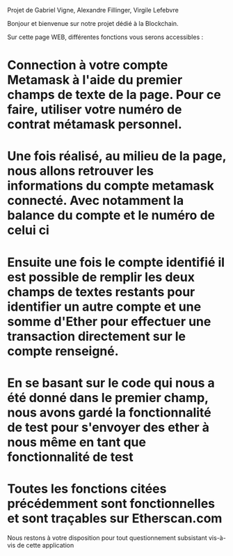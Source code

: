 Projet de Gabriel Vigne, Alexandre Fillinger, Virgile Lefebvre 

Bonjour et bienvenue sur notre projet dédié à la Blockchain.

Sur cette page WEB, différentes fonctions vous serons accessibles :

# Connection à votre compte Metamask à l'aide du premier champs de texte de la page. Pour ce faire, utiliser votre numéro de contrat métamask personnel.

# Une fois réalisé, au milieu de la page, nous allons retrouver les informations du compte metamask connecté. Avec notamment la balance du compte et le numéro de celui ci

# Ensuite une fois le compte identifié il est possible de remplir les deux champs de textes restants pour identifier un autre compte et une somme d'Ether pour effectuer une transaction directement sur le compte renseigné. 

# En se basant sur le code qui nous a été donné dans le premier champ, nous avons gardé la fonctionnalité de test pour s'envoyer des ether à nous même en tant que fonctionnalité de test

# Toutes les fonctions citées précédemment sont fonctionnelles et sont traçables sur Etherscan.com

Nous restons à votre disposition pour tout questionnement subsistant vis-à-vis de cette application